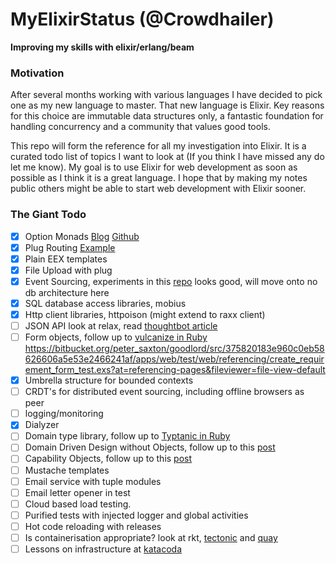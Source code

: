 # MyElixirStatus (@Crowdhailer)

**Improving my skills with elixir/erlang/beam**

### Motivation

After several months working with various languages I have decided to pick one as my new language to master.
That new language is Elixir.
Key reasons for this choice are immutable data structures only, a fantastic foundation for handling concurrency and a community that values good tools.

This repo will form the reference for all my investigation into Elixir.
It is a curated todo list of topics I want to look at (If you think I have missed any do let me know).
My goal is to use Elixir for web development as soon as possible as I think it is a great language.
I hope that by making my notes public others might be able to start web development with Elixir sooner.

### The Giant Todo

- [x] Option Monads [Blog](http://insights.workshop14.io/2015/10/18/handling-errors-in-elixir-no-one-say-monad.html) [Github](https://github.com/CrowdHailer/OK)
- [x] Plug Routing [Example](https://github.com/CrowdHailer/baobab.ex)
- [x] Plain EEX templates
- [x] File Upload with plug
- [x] Event Sourcing, experiments in this [repo](https://github.com/CrowdHailer/event-sourcing.elixir) looks good, will move onto no db architecture here
- [x] SQL database access libraries, mobius
- [x] Http client libraries, httpoison (might extend to raxx client)
- [ ] JSON API look at relax, read [thoughtbot article](https://robots.thoughtbot.com/testing-a-phoenix-elixir-json-api)
- [ ] Form objects, follow up to [vulcanize in Ruby](https://github.com/CrowdHailer/vulcanize) https://bitbucket.org/peter_saxton/goodlord/src/375820183e960c0eb58626606a5e53e2466241af/apps/web/test/web/referencing/create_requirement_form_test.exs?at=referencing-pages&fileviewer=file-view-default
- [x] Umbrella structure for bounded contexts
- [ ] CRDT's for distributed event sourcing, including offline browsers as peer
- [ ] logging/monitoring
- [x] Dialyzer
- [ ] Domain type library, follow up to [Typtanic in Ruby](https://github.com/CrowdHailer/typetanic)
- [ ] Domain Driven Design without Objects, follow up to this [post](http://insights.workshop14.io/2015/08/20/domain-driven-design-where-the-real-value-lies.html)
- [ ] Capability Objects, follow up to this [post](http://insights.workshop14.io/2016/05/01/purify-your-programs-with-capability-objects.html)
- [ ] Mustache templates
- [ ] Email service with tuple modules
- [ ] Email letter opener in test
- [ ] Cloud based load testing.
- [ ] Purified tests with injected logger and global activities
- [ ] Hot code reloading with releases
- [ ] Is containerisation appropriate? look at rkt, [tectonic](https://tectonic.com/) and [quay](https://quay.io)
- [ ] Lessons on infrastructure at [katacoda](https://www.katacoda.com/)
